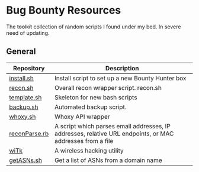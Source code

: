 # Bug Bounty Resources

The ~~toolkit~~ collection of random scripts I found under my bed. In severe need of updating. 

## General
Repository | Description
---- | ----
[install.sh]()		| Install script to set up a new Bounty Hunter box
[recon.sh]()		| Overall recon wrapper script. recon.sh <target>
[template.sh]()		| Skeleton for new bash scripts
[backup.sh]()		| Automated backup script.
[whoxy.sh]()		| Whoxy API wrapper
[reconParse.rb]()	| A script which parses email addresses, IP addresses, relative URL endpoints, or MAC addresses from a file
[wiTk]()		| A wireless hacking utility
[getASNs.sh]()		| Get a list of ASNs from a domain name
